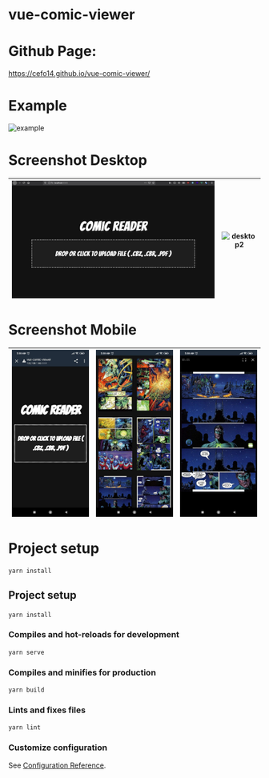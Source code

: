 # vue-comic-viewer

# Github Page:
https://cefo14.github.io/vue-comic-viewer/

# Example 
![example](/README/example.gif)

# Screenshot Desktop
[desktop1]: /README/desktop_1.png
[desktop2]: /README/desktop_2.png

| ![desktop1]   | ![desktop2]   |
| ------------- | ------------- |

# Screenshot Mobile
[mobile1]: /README/mobile_1.jpg
[mobile2]: /README/mobile_2.jpg
[mobile3]: /README/mobile_3.jpg

| ![mobile1]    | ![mobile2]    | ![mobile3]    |
| ------------- | ------------- | ------------- |

# Project setup
```
yarn install
```

## Project setup
```
yarn install
```

### Compiles and hot-reloads for development
```
yarn serve
```

### Compiles and minifies for production
```
yarn build
```

### Lints and fixes files
```
yarn lint
```

### Customize configuration
See [Configuration Reference](https://cli.vuejs.org/config/).
